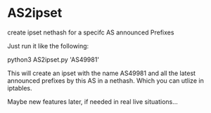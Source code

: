 # AS2ipset
create ipset nethash for a specifc AS announced Prefixes

Just run it like the following:

python3 AS2ipset.py 'AS49981'

This will create an ipset with the name AS49981 and all the latest announced prefixes by this AS in a nethash.
Which you can utlize in iptables.

Maybe new features later, if needed in real live situations...
